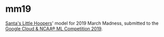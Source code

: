 # mm19
[Santa's Little Hoopers](https://www.kaggle.com/santaslittlehoopers)' model for 2019 March Madness, submitted to the [Google Cloud & NCAA® ML Competition 2019](https://www.kaggle.com/c/mens-machine-learning-competition-2019).
